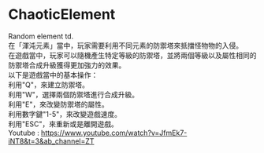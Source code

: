 # ChaoticElement
Random element td.  
在「渾沌元素」當中，玩家需要利用不同元素的防禦塔來抵擋怪物物的入侵。  
在遊戲當中，玩家可以隨機產生特定等級的防禦塔，並將兩個等級以及屬性相同的防禦塔合成升級獲得更加強力的效果。  
以下是遊戲當中的基本操作：  
利用"Q"，來建立防禦塔。  
利用"W"，選擇兩個防禦塔進行合成升級。  
利用"E"，來改變防禦塔的屬性。  
利用數字鍵"1-5"，來改變遊戲速度。  
利用"ESC"，來重新或是離開遊戲。  
Youtube : https://www.youtube.com/watch?v=JfmEk7-iNT8&t=3&ab_channel=ZT
